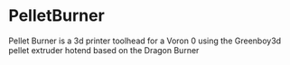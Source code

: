# PelletBurner
Pellet Burner is a 3d printer toolhead for a Voron 0 using the Greenboy3d pellet extruder hotend based on the Dragon Burner 
